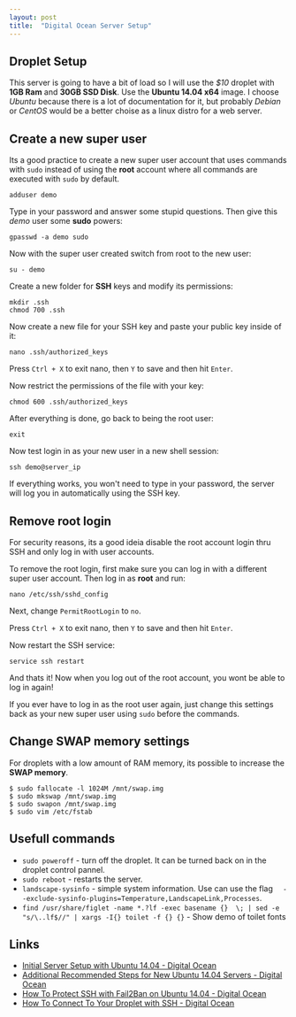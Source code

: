 ```yaml
---
layout: post
title:  "Digital Ocean Server Setup"
---
```


## Droplet Setup

This server is going to have a bit of load so I will use the *$10* droplet with **1GB Ram** and **30GB SSD Disk**. Use the **Ubuntu 14.04 x64** image. I choose *Ubuntu* because there is a lot of documentation for it, but probably *Debian* or *CentOS* would be a better choise as a linux distro for a web server.

## Create a new super user

Its a good practice to create a new super user account that uses commands with ```sudo``` instead of using the **root** account where  all commands are executed with ```sudo``` by default.

    adduser demo

Type in your password and answer some stupid questions. Then give this *demo* user some **sudo** powers:

    gpasswd -a demo sudo

Now with the super user created switch from root to the new user:

    su - demo

Create a new folder for **SSH** keys and modify its permissions:

    mkdir .ssh
    chmod 700 .ssh

Now create a new file for your SSH key and paste your public key inside of it:

    nano .ssh/authorized_keys

Press ```Ctrl + X``` to exit nano, then ```Y``` to save and then hit ```Enter```.

Now restrict the permissions of the file with your key:

    chmod 600 .ssh/authorized_keys

After everything is done, go back to being the root user:

    exit

Now test login in as your new user in a new shell session:

    ssh demo@server_ip

If everything works, you won't need to type in your password, the server will log you in automatically using the SSH key.

## Remove root login

For security reasons, its a good ideia disable the root account login thru SSH and only log in with user accounts.

To remove the root login, first make sure you can log in with a different super user account. Then log in as **root** and run:

    nano /etc/ssh/sshd_config

Next, change ```PermitRootLogin``` to ```no```.

Press ```Ctrl + X``` to exit nano, then ```Y``` to save and then hit ```Enter```.

Now restart the SSH service:

    service ssh restart

And thats it! Now when you log out of the root account, you wont be able to log in again!

If you ever have to log in as the root user again, just change this settings back as your new super user using ```sudo``` before the commands.

## Change SWAP memory settings

For droplets with a low amount of RAM memory, its possible to increase the **SWAP memory**.

    $ sudo fallocate -l 1024M /mnt/swap.img
    $ sudo mkswap /mnt/swap.img
    $ sudo swapon /mnt/swap.img
    $ sudo vim /etc/fstab

## Usefull commands

* ```sudo poweroff``` - turn off the droplet. It can be turned back on in the droplet control pannel.
* ```sudo reboot``` - restarts the server.
* ```landscape-sysinfo``` - simple system information. Use can use the flag ```  --exclude-sysinfo-plugins=Temperature,LandscapeLink,Processes```.
* ```find /usr/share/figlet -name *.?lf -exec basename {}  \; | sed -e "s/\..lf$//" | xargs -I{} toilet -f {} {}``` - Show demo of toilet fonts

## Links

* [Initial Server Setup with Ubuntu 14.04 - Digital Ocean](https://www.digitalocean.com/community/tutorials/initial-server-setup-with-ubuntu-14-04)
* [Additional Recommended Steps for New Ubuntu 14.04 Servers - Digital Ocean](https://www.digitalocean.com/community/tutorials/additional-recommended-steps-for-new-ubuntu-14-04-servers)
* [How To Protect SSH with Fail2Ban on Ubuntu 14.04 - Digital Ocean](https://www.digitalocean.com/community/tutorials/how-to-protect-ssh-with-fail2ban-on-ubuntu-14-04)
* [How To Connect To Your Droplet with SSH - Digital Ocean](https://www.digitalocean.com/community/tutorials/how-to-connect-to-your-droplet-with-ssh)
